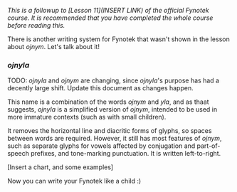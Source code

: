 *This is a followup to [Lesson 11](INSERT LINK) of the official Fynotek course. It is recommended that you have completed the whole course before reading this.*

There is another writing system for Fynotek that wasn't shown in the lesson about *ojnym*. Let's talk about it!

### *ojnyla*
TODO: *ojnyla* and *ojnym* are changing, since *ojnyla*'s purpose has had a decently large shift. Update this document as changes happen.

This name is a combination of the words *ojnym* and *yla*, and as thaat suggests, *ojnyla* is a simplified version of *ojnym*, intended to be used in more immature contexts (such as with small children).
  
It removes the horizontal line and diacritic forms of glyphs, so spaces between words are required. However, it still has most features of *ojnym*, such as separate glyphs for vowels affected by conjugation and part-of-speech prefixes, and tone-marking punctuation. It is written left-to-right.
  
[Insert a chart, and some examples]

Now you can write your Fynotek like a child :)
